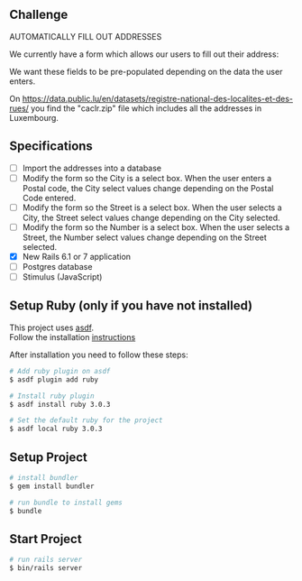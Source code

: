 ## Challenge

AUTOMATICALLY FILL OUT ADDRESSES

We currently have a form which allows our users to fill out their address:

We want these fields to be pre-populated depending on the data the user enters.

On https://data.public.lu/en/datasets/registre-national-des-localites-et-des-rues/ you find the "caclr.zip" file which includes all the addresses in Luxembourg.

## Specifications

- [ ] Import the addresses into a database
- [ ] Modify the form so the City is a select box. When the user enters a Postal code, the City select values change depending on the Postal Code entered.
- [ ] Modify the form so the Street is a select box. When the user selects a City, the Street select values change depending on the City selected.
- [ ] Modify the form so the Number is a select box. When the user selects a Street, the Number select values change depending on the Street selected.
- [x] New Rails 6.1 or 7 application
- [ ] Postgres database
- [ ] Stimulus (JavaScript)

## Setup Ruby (only if you have not installed)

This project uses [asdf](https://asdf-vm.com/#/). \
Follow the installation [instructions](https://asdf-vm.com/#/core-manage-asdf?id=asdf)

After installation you need to follow these steps:

```bash
# Add ruby plugin on asdf
$ asdf plugin add ruby

# Install ruby plugin
$ asdf install ruby 3.0.3

# Set the default ruby for the project
$ asdf local ruby 3.0.3
```

## Setup Project

```bash
# install bundler
$ gem install bundler

# run bundle to install gems
$ bundle
```

## Start Project
```bash
# run rails server
$ bin/rails server
```
